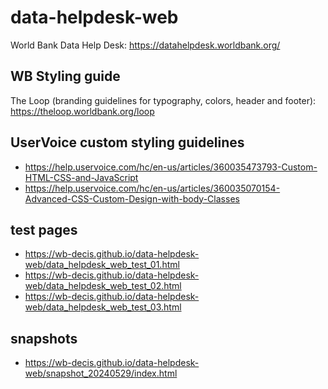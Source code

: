 # data-helpdesk-web

World Bank Data Help Desk: https://datahelpdesk.worldbank.org/

## WB Styling guide
The Loop (branding guidelines for typography, colors, header and footer): https://theloop.worldbank.org/loop

## UserVoice custom styling guidelines
- https://help.uservoice.com/hc/en-us/articles/360035473793-Custom-HTML-CSS-and-JavaScript
- https://help.uservoice.com/hc/en-us/articles/360035070154-Advanced-CSS-Custom-Design-with-body-Classes 

## test pages
- https://wb-decis.github.io/data-helpdesk-web/data_helpdesk_web_test_01.html
- https://wb-decis.github.io/data-helpdesk-web/data_helpdesk_web_test_02.html
- https://wb-decis.github.io/data-helpdesk-web/data_helpdesk_web_test_03.html

## snapshots
- https://wb-decis.github.io/data-helpdesk-web/snapshot_20240529/index.html
